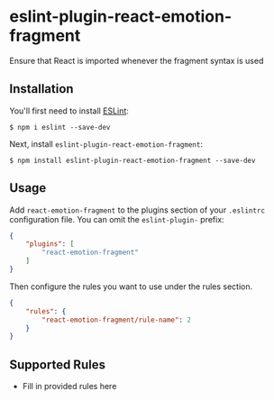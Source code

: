 # eslint-plugin-react-emotion-fragment

Ensure that React is imported whenever the fragment syntax is used

## Installation

You'll first need to install [ESLint](http://eslint.org):

```
$ npm i eslint --save-dev
```

Next, install `eslint-plugin-react-emotion-fragment`:

```
$ npm install eslint-plugin-react-emotion-fragment --save-dev
```


## Usage

Add `react-emotion-fragment` to the plugins section of your `.eslintrc` configuration file. You can omit the `eslint-plugin-` prefix:

```json
{
    "plugins": [
        "react-emotion-fragment"
    ]
}
```


Then configure the rules you want to use under the rules section.

```json
{
    "rules": {
        "react-emotion-fragment/rule-name": 2
    }
}
```

## Supported Rules

* Fill in provided rules here





